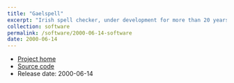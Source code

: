 ```yaml
---
title: "Gaelspell"
excerpt: "Irish spell checker, under development for more than 20 years"
collection: software
permalink: /software/2000-06-14-software
date: 2000-06-14
---
```


* [Project home](https://cadhan.com/gaelspell/)
* [Source code](https://github.com/kscanne/gaelspell)
* Release date: 2000-06-14
